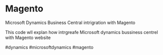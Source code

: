 # Magento
Microsoft Dynamics Business Central intrigration with Magento

This code wll explan how intrgreafe Microsoft dynamics bussiness centrel with Magento website 

#dynamics #microsoftdynamics #magento
